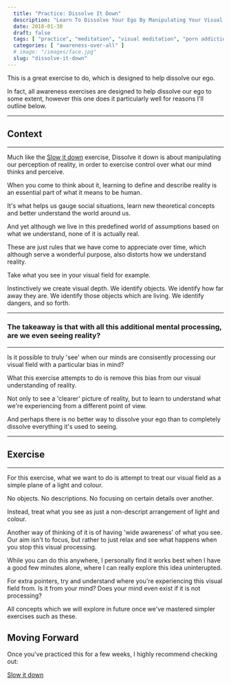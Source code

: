 ```yaml
---
  title: "Practice: Dissolve It Down"
  description: "Learn To Dissolve Your Ego By Manipulating Your Visual Perception Of Reality. Treat Your Visual Field As A Simple Plane Of A Light And Colour."
  date: 2018-01-30
  draft: false
  tags: [ "practice", "meditation", "visual meditation", "porn addiction", "addiction", "awareness", "awareness exercises", "perspective", "nofap", "neverfap", "neverfap deluxe" ]
  categories: [ "awareness-over-all" ]
  # image: "/images/face.jpg"
  slug: "dissolve-it-down"
---
```


This is a great exercise to do, which is designed to help dissolve our ego. 

In fact, all awareness exercises are designed to help dissolve our ego to some extent, however this one does it particularly well for reasons I'll outline below. 

<hr />

## Context

<hr />

Much like the <a class="link" href="/guide/slow-it-down">Slow it down</a> exercise, Dissolve it down is about manipulating our perception of reality, in order to exercise control over what our mind thinks and perceive. 

When you come to think about it, learning to define and describe reality is an essential part of what it means to be human.

It's what helps us gauge social situations, learn new theoretical concepts and better understand the world around us.

And yet although we live in this predefined world of assumptions based on what we understand, none of it is actually real.

These are just rules that we have come to appreciate over time, which although serve a wonderful purpose, also distorts how we understand reality. 

Take what you see in your visual field for example.

Instinctively we create visual depth. We identify objects. We identify how far away they are. We identify those objects which are living. We identify dangers, and so forth.

<hr />

### The takeaway is that with all this additional mental processing, are we even seeing reality?

<hr />

Is it possible to truly 'see' when our minds are consisently processing our visual field with a particular bias in mind?

What this exercise attempts to do is remove this bias from our visual understanding of reality. 

Not only to see a 'clearer' picture of reality, but to learn to understand what we're experiencing from a different point of view.

And perhaps there is no better way to dissolve your ego than to completely dissolve everything it's used to seeing. 

<hr />

## Exercise

<hr />

For this exercise, what we want to do is attempt to treat our visual field as a simple plane of a light and colour. 

No objects. No descriptions. No focusing on certain details over another.

Instead, treat what you see as just a non-descript arrangement of light and colour.

Another way of thinking of it is of having 'wide awareness' of what you see. Our aim isn't to focus, but rather to just relax and see what happens when you stop this visual processing. 

While you can do this anywhere, I personally find it works best when I have a good few minutes alone, where I can really explore this idea uninterupted.

For extra pointers, try and understand where you're experiencing this visual field from. Is it from your mind? Does your mind even exist if it is not processing?

All concepts which we will explore in future once we've mastered simpler exercises such as these. 

<!-- Recommend period  -->

## Moving Forward

Once you've practiced this for a few weeks, I highly recommend checking out: 

<a class="link" href="/guide/slow-it-down">Slow it down</a>